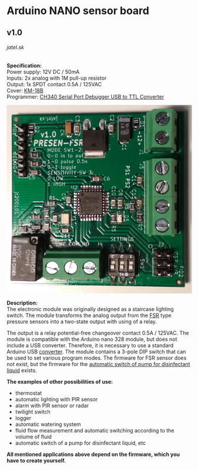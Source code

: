 # Arduino NANO sensor board
## v1.0
###### jatel.sk

**Specification:**  
Power supply: 12V DC / 50mA  
Inputs: 2x analog with 1M pull-up resistor  
Output: 1x SPDT contact 0.5A / 125VAC  
Cover: [KM-18B](https://www.tme.eu/sk/details/km-18b/skatulky-pre-poplasne-zariad-a-senzory/maszczyk/km-18b-bk/)  
Programmer: [CH340 Serial Port Debugger USB to TTL Converter](https://www.aliexpress.com/item/32645188490.html?spm=a2g0o.productlist.0.0.66445f43KrMtc2&algo_pvid=d437ea6a-45e1-45a2-b66c-f30d704bff8e&algo_expid=d437ea6a-45e1-45a2-b66c-f30d704bff8e-24&btsid=2100bdd816126106735653811e7d0a&ws_ab_test=searchweb0_0,searchweb201602_,searchweb201603_)  

![](presen-fsr.jpg)

**Description:**  
The electronic module was originally designed as  a staircase lighting switch. The module transforms the analog output from the [FSR](https://www.conrad.sk/senzor-tlaku-fsr-408.k503372) type pressure sensors into a two-state output with using of a relay.   

The output is a relay potential-free changeover contact 0.5A / 125VAC. The module is compatible with the Arduino nano 328 module, but does not include a USB converter. Therefore, it is necessary to use a standard Arduino USB [converter](https://www.aliexpress.com/item/32645188490.html?spm=a2g0o.productlist.0.0.66445f43KrMtc2&algo_pvid=d437ea6a-45e1-45a2-b66c-f30d704bff8e&algo_expid=d437ea6a-45e1-45a2-b66c-f30d704bff8e-24&btsid=2100bdd816126106735653811e7d0a&ws_ab_test=searchweb0_0,searchweb201602_,searchweb201603_). The module contains a 3-pole DIP switch that can be used to set various program modes. The firmware for FSR sensor does not exist, but the firmware for the [automatic switch of pump for disinfectant liquid](https://github.com/jatel903/pwp12.git)  exists.

**The examples of other possibilities of use:**

* thermostat
* automatic lighting with PIR sensor
* alarm with PIR sensor or radar
* twilight switch
* logger
* automatic watering system
* fluid flow measurement and automatic switching according to the volume of fluid
* automatic switch of a pump for disinfectant liquid, etc  

**All mentioned applications above depend on the firmware, which you have to create yourself.**  